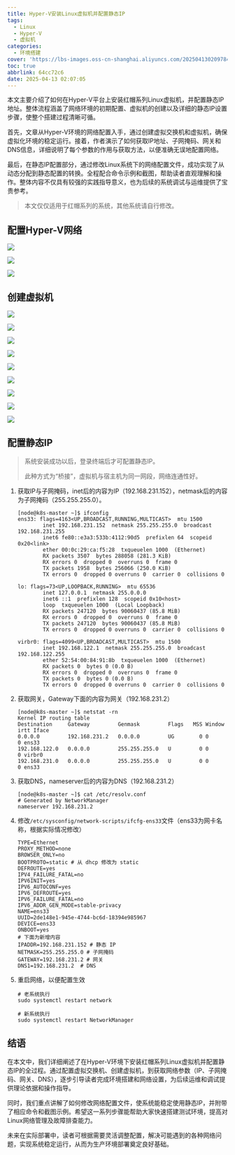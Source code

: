 ```yaml
---
title: Hyper-V安装Linux虚拟机并配置静态IP
tags:
  - Linux
  - Hyper-V
  - 虚拟机
categories:
  - 环境搭建
cover: 'https://lbs-images.oss-cn-shanghai.aliyuncs.com/202504130209784.png'
toc: true
abbrlink: 64cc72c6
date: 2025-04-13 02:07:05
---
```


本文主要介绍了如何在Hyper-V平台上安装红帽系列Linux虚拟机，并配置静态IP地址。整体流程涵盖了网络环境的初期配置、虚拟机的创建以及详细的静态IP设置步骤，使整个搭建过程清晰可循。

首先，文章从Hyper-V环境的网络配置入手，通过创建虚拟交换机和虚拟机，确保虚拟化环境的稳定运行。接着，作者演示了如何获取IP地址、子网掩码、网关和DNS信息，详细说明了每个参数的作用与获取方法，以便准确无误地配置网络。

最后，在静态IP配置部分，通过修改Linux系统下的网络配置文件，成功实现了从动态分配到静态配置的转换。全程配合命令示例和截图，帮助读者直观理解和操作。整体内容不仅具有较强的实践指导意义，也为后续的系统调试与运维提供了宝贵参考。

<!-- more -->

> 本文仅仅适用于红帽系列的系统，其他系统请自行修改。

配置Hyper-V网络
---

![](https://lbs-images.oss-cn-shanghai.aliyuncs.com/202504130211107.png)

![](https://lbs-images.oss-cn-shanghai.aliyuncs.com/202504130214555.png)

![](https://lbs-images.oss-cn-shanghai.aliyuncs.com/202504130213595.png)

创建虚拟机
---

![](https://lbs-images.oss-cn-shanghai.aliyuncs.com/202504130216406.png)

![](https://lbs-images.oss-cn-shanghai.aliyuncs.com/202504130216794.png)

![](https://lbs-images.oss-cn-shanghai.aliyuncs.com/202504130217034.png)

![](https://lbs-images.oss-cn-shanghai.aliyuncs.com/202504130217609.png)

![](https://lbs-images.oss-cn-shanghai.aliyuncs.com/202504130218817.png)

![](https://lbs-images.oss-cn-shanghai.aliyuncs.com/202504130219857.png)

![](https://lbs-images.oss-cn-shanghai.aliyuncs.com/202504130220441.png)

![](https://lbs-images.oss-cn-shanghai.aliyuncs.com/202504130220261.png)

![](https://lbs-images.oss-cn-shanghai.aliyuncs.com/202504130221911.png)

配置静态IP
---

> 系统安装成功以后，登录终端后才可配置静态IP。
> 
> 此种方式为“桥接”，虚拟机与宿主机为同一网段，网络连通性好。

1. 获取IP与子网掩码，inet后的内容为IP（192.168.231.152），netmask后的内容为子网掩码（255.255.255.0）。

    ```shell
    [node@k8s-master ~]$ ifconfig
    ens33: flags=4163<UP,BROADCAST,RUNNING,MULTICAST>  mtu 1500
            inet 192.168.231.152  netmask 255.255.255.0  broadcast 192.168.231.255
            inet6 fe80::e3a3:533b:4112:90d5  prefixlen 64  scopeid 0x20<link>
            ether 00:0c:29:ca:f5:28  txqueuelen 1000  (Ethernet)
            RX packets 3507  bytes 288058 (281.3 KiB)
            RX errors 0  dropped 0  overruns 0  frame 0
            TX packets 1958  bytes 256066 (250.0 KiB)
            TX errors 0  dropped 0 overruns 0  carrier 0  collisions 0
     
    lo: flags=73<UP,LOOPBACK,RUNNING>  mtu 65536
            inet 127.0.0.1  netmask 255.0.0.0
            inet6 ::1  prefixlen 128  scopeid 0x10<host>
            loop  txqueuelen 1000  (Local Loopback)
            RX packets 247120  bytes 90060437 (85.8 MiB)
            RX errors 0  dropped 0  overruns 0  frame 0
            TX packets 247120  bytes 90060437 (85.8 MiB)
            TX errors 0  dropped 0 overruns 0  carrier 0  collisions 0
     
    virbr0: flags=4099<UP,BROADCAST,MULTICAST>  mtu 1500
            inet 192.168.122.1  netmask 255.255.255.0  broadcast 192.168.122.255
            ether 52:54:00:84:91:8b  txqueuelen 1000  (Ethernet)
            RX packets 0  bytes 0 (0.0 B)
            RX errors 0  dropped 0  overruns 0  frame 0
            TX packets 0  bytes 0 (0.0 B)
            TX errors 0  dropped 0 overruns 0  carrier 0  collisions 0
    ```
   
2. 获取网关，Gateway下面的内容为网关（192.168.231.2）

    ```shell
    [node@k8s-master ~]$ netstat -rn
    Kernel IP routing table
    Destination     Gateway         Genmask         Flags   MSS Window  irtt Iface
    0.0.0.0         192.168.231.2   0.0.0.0         UG        0 0          0 ens33
    192.168.122.0   0.0.0.0         255.255.255.0   U         0 0          0 virbr0
    192.168.231.0   0.0.0.0         255.255.255.0   U         0 0          0 ens33
    ```
   
3. 获取DNS，nameserver后的内容为DNS（192.168.231.2）

    ```shell
    [node@k8s-master ~]$ cat /etc/resolv.conf
    # Generated by NetworkManager
    nameserver 192.168.231.2
    ```

4. 修改`/etc/sysconfig/network-scripts/ifcfg-ens33`文件（ens33为网卡名称，根据实际情况修改）

    ```
    TYPE=Ethernet
    PROXY_METHOD=none
    BROWSER_ONLY=no
    BOOTPROTO=static # 从 dhcp 修改为 static
    DEFROUTE=yes
    IPV4_FAILURE_FATAL=no
    IPV6INIT=yes
    IPV6_AUTOCONF=yes
    IPV6_DEFROUTE=yes
    IPV6_FAILURE_FATAL=no
    IPV6_ADDR_GEN_MODE=stable-privacy
    NAME=ens33
    UUID=2de148e1-945e-4744-bc6d-18394e985967
    DEVICE=ens33
    ONBOOT=yes
    # 下面为新增内容
    IPADDR=192.168.231.152 # 静态 IP
    NETMASK=255.255.255.0 # 子网掩码
    GATEWAY=192.168.231.2 # 网关
    DNS1=192.168.231.2  # DNS
    ```

5. 重启网络，以便配置生效

   ```shell
   # 老系统执行
   sudo systemctl restart network
   
   # 新系统执行
   sudo systemctl restart NetworkManager
   ```

结语
---

在本文中，我们详细阐述了在Hyper-V环境下安装红帽系列Linux虚拟机并配置静态IP的全过程。通过配置虚拟交换机、创建虚拟机，到获取网络参数（IP、子网掩码、网关、DNS），逐步引导读者完成环境搭建和网络设置，为后续运维和调试提供理论依据和操作指导。

同时，我们重点讲解了如何修改网络配置文件，使系统能稳定使用静态IP，并附带了相应命令和截图示例。希望这一系列步骤能帮助大家快速搭建测试环境，提高对Linux网络管理及故障排查能力。

未来在实际部署中，读者可根据需要灵活调整配置，解决可能遇到的各种网络问题，实现系统稳定运行，从而为生产环境部署奠定良好基础。